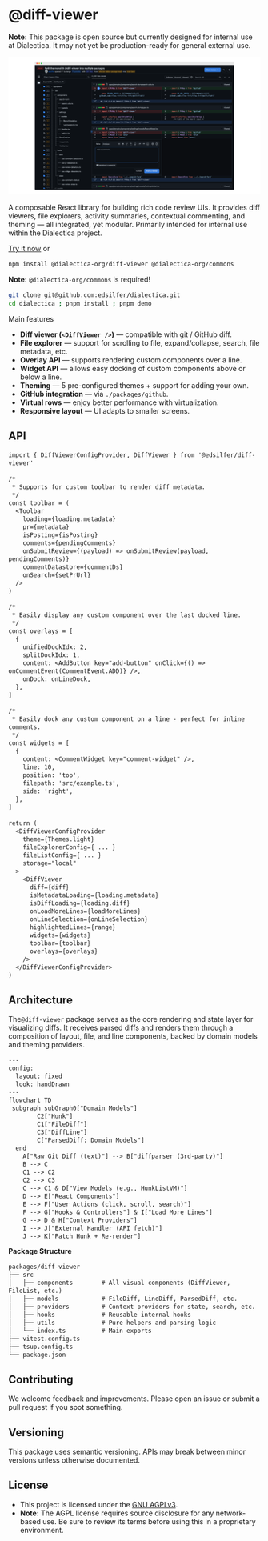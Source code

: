 # @diff-viewer

**Note:** This package is open source but currently designed for internal use at Dialectica. It may not yet be production-ready for general external use.

<p align="center">
  <img src="https://github.com/edsilfer/dialectica/blob/main/packages/diff-viewer/assets/dark-theme-web-split-view.png?raw=true" alt="dialectica diff viewer" style="max-width: 100%; height: auto;">
</p>

A composable React library for building rich code review UIs. It provides diff viewers, file explorers, activity summaries, contextual commenting, and theming — all integrated, yet modular. Primarily intended for internal use within the Dialectica project.

[Try it now](https://edsilfer.github.io/dialectica/) or

```bash
npm install @dialectica-org/diff-viewer @dialectica-org/commons
```

**Note:** `@dialectica-org/commons` is required!

```bash
git clone git@github.com:edsilfer/dialectica.git
cd dialectica ; pnpm install ; pnpm demo
```

Main features

<ul>
  <li><strong>Diff viewer (<code>&lt;DiffViewer /&gt;</code>)</strong> — compatible with git / GitHub diff.</li>
  <li><strong>File explorer</strong> — support for scrolling to file, expand/collapse, search, file metadata, etc.</li>
  <li><strong>Overlay API</strong> — supports rendering custom components over a line.</li>
  <li><strong>Widget API</strong> — allows easy docking of custom components above or below a line.</li>
  <li><strong>Theming</strong> — 5 pre-configured themes + support for adding your own.</li>
  <li><strong>GitHub integration</strong> — via <code>./packages/github</code>.</li>
  <li><strong>Virtual rows</strong> — enjoy better performance with virtualization.</li>
  <li><strong>Responsive layout</strong> — UI adapts to smaller screens.</li>
</ul>

## API

```tsx
import { DiffViewerConfigProvider, DiffViewer } from '@edsilfer/diff-viewer'

/*
 * Supports for custom toolbar to render diff metadata.
 */
const toolbar = (
  <Toolbar
    loading={loading.metadata}
    pr={metadata}
    isPosting={isPosting}
    comments={pendingComments}
    onSubmitReview={(payload) => onSubmitReview(payload, pendingComments)}
    commentDatastore={commentDs}
    onSearch={setPrUrl}
  />
)

/*
 * Easily display any custom component over the last docked line.
 */
const overlays = [
  {
    unifiedDockIdx: 2,
    splitDockIdx: 1,
    content: <AddButton key="add-button" onClick={() => onCommentEvent(CommentEvent.ADD)} />,
    onDock: onLineDock,
  },
]

/*
 * Easily dock any custom component on a line - perfect for inline comments.
 */
const widgets = [
  {
    content: <CommentWidget key="comment-widget" />,
    line: 10,
    position: 'top',
    filepath: 'src/example.ts',
    side: 'right',
  },
]

return (
  <DiffViewerConfigProvider
    theme={Themes.light}
    fileExplorerConfig={ ... }
    fileListConfig={ ... }
    storage="local"
  >
    <DiffViewer
      diff={diff}
      isMetadataLoading={loading.metadata}
      isDiffLoading={loading.diff}
      onLoadMoreLines={loadMoreLines}
      onLineSelection={onLineSelection}
      highlightedLines={range}
      widgets={widgets}
      toolbar={toolbar}
      overlays={overlays}
    />
  </DiffViewerConfigProvider>
)
```

## Architecture

The`@diff-viewer` package serves as the core rendering and state layer for visualizing diffs. It receives parsed diffs and renders them through a composition of layout, file, and line components, backed by domain models and theming providers.

```mermaid
---
config:
  layout: fixed
  look: handDrawn
---
flowchart TD
 subgraph subGraph0["Domain Models"]
        C2["Hunk"]
        C1["FileDiff"]
        C3["DiffLine"]
        C["ParsedDiff: Domain Models"]
  end
    A["Raw Git Diff (text)"] --> B["diffparser (3rd-party)"]
    B --> C
    C1 --> C2
    C2 --> C3
    C --> C1 & D["View Models (e.g., HunkListVM)"]
    D --> E["React Components"]
    E --> F["User Actions (click, scroll, search)"]
    F --> G["Hooks & Controllers"] & I["Load More Lines"]
    G --> D & H["Context Providers"]
    I --> J["External Handler (API fetch)"]
    J --> K["Patch Hunk + Re-render"]
```

**Package Structure**

```
packages/diff-viewer
├── src
│   ├── components        # All visual components (DiffViewer, FileList, etc.)
│   ├── models            # FileDiff, LineDiff, ParsedDiff, etc.
│   ├── providers         # Context providers for state, search, etc.
│   ├── hooks             # Reusable internal hooks
│   ├── utils             # Pure helpers and parsing logic
│   └── index.ts          # Main exports
├── vitest.config.ts
├── tsup.config.ts
└── package.json
```

## Contributing

We welcome feedback and improvements. Please open an issue or submit a pull request if you spot something.

## Versioning

This package uses semantic versioning. APIs may break between minor versions unless otherwise documented.

## License

- This project is licensed under the [GNU AGPLv3](./LICENSE).
- **Note:** The AGPL license requires source disclosure for any network-based use. Be sure to review its terms before using this in a proprietary environment.
